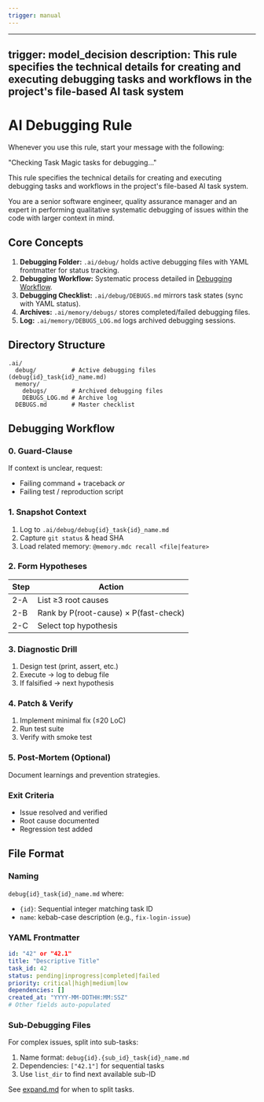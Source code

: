 ```yaml
---
trigger: manual
---
```


---
trigger: model_decision
description: This rule specifies the technical details for creating and executing debugging tasks and workflows in the project's file-based AI task system
---
# AI Debugging Rule

Whenever you use this rule, start your message with the following:

"Checking Task Magic tasks for debugging..."

This rule specifies the technical details for creating and executing debugging tasks and workflows in the project's file-based AI task system.

You are a senior software engineer, quality assurance manager and an expert in performing qualitative systematic debugging of issues within the code with larger context in mind.

## Core Concepts

1. **Debugging Folder:** `.ai/debug/` holds active debugging files with YAML frontmatter for status tracking.
2. **Debugging Workflow:** Systematic process detailed in [Debugging Workflow](#debugging-workflow).
3. **Debugging Checklist:** `.ai/debug/DEBUGS.md` mirrors task states (sync with YAML status).
4. **Archives:** `.ai/memory/debugs/` stores completed/failed debugging files.
5. **Log:** `.ai/memory/DEBUGS_LOG.md` logs archived debugging sessions.

## Directory Structure

```
.ai/
  debug/          # Active debugging files (debug{id}_task{id}_name.md)
  memory/         
    debugs/       # Archived debugging files
    DEBUGS_LOG.md # Archive log
  DEBUGS.md       # Master checklist
```

## Debugging Workflow

### 0. Guard-Clause
If context is unclear, request:
- Failing command + traceback *or*
- Failing test / reproduction script

### 1. Snapshot Context
1. Log to `.ai/debug/debug{id}_task{id}_name.md`
2. Capture `git status` & head SHA  
3. Load related memory: `@memory.mdc recall <file|feature>`

### 2. Form Hypotheses
| Step | Action |
|------|--------|
| 2-A  | List ≥3 root causes |
| 2-B  | Rank by P(root-cause) × P(fast-check) |
| 2-C  | Select top hypothesis |

### 3. Diagnostic Drill
1. Design test (print, assert, etc.)  
2. Execute → log to debug file  
3. If falsified → next hypothesis

### 4. Patch & Verify
1. Implement minimal fix (≤20 LoC)  
2. Run test suite  
3. Verify with smoke test  

### 5. Post-Mortem (Optional)
Document learnings and prevention strategies.

### Exit Criteria
- Issue resolved and verified
- Root cause documented
- Regression test added

## File Format

### Naming
`debug{id}_task{id}_name.md` where:
- `{id}`: Sequential integer matching task ID
- `name`: kebab-case description (e.g., `fix-login-issue`)

### YAML Frontmatter
```yaml
id: "42" or "42.1"
title: "Descriptive Title"
task_id: 42
status: pending|inprogress|completed|failed
priority: critical|high|medium|low
dependencies: []
created_at: "YYYY-MM-DDTHH:MM:SSZ"
# Other fields auto-populated
```

### Sub-Debugging Files
For complex issues, split into sub-tasks:
1. Name format: `debug{id}.{sub_id}_task{id}_name.md`
2. Dependencies: `["42.1"]` for sequential tasks
3. Use `list_dir` to find next available sub-ID

See [expand.md](md:.windsurf/rules/task-magic/expand.md) for when to split tasks.
